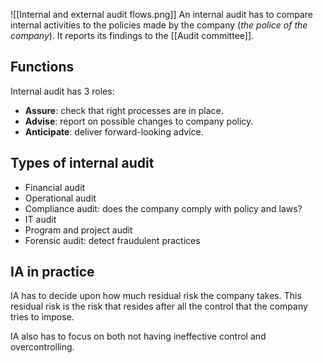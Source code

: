 ![[Internal and external audit flows.png]]
An internal audit has to compare internal activities to the policies made by the company (*the police of the company*). It reports its findings to the [[Audit committee]].
## Functions
Internal audit has 3 roles:
- **Assure**: check that right processes are in place.
- **Advise**: report on possible changes to company policy.
- **Anticipate**: deliver forward-looking advice.
## Types of internal audit
- Financial audit
- Operational audit
- Compliance audit: does the company comply with policy and laws?
- IT audit
- Program and project audit
- Forensic audit: detect fraudulent practices
## IA in practice
IA has to decide upon how much residual risk the company takes. This residual risk is the risk that resides after all the control that the company tries to impose.

IA also has to focus on both not having ineffective control and overcontrolling.